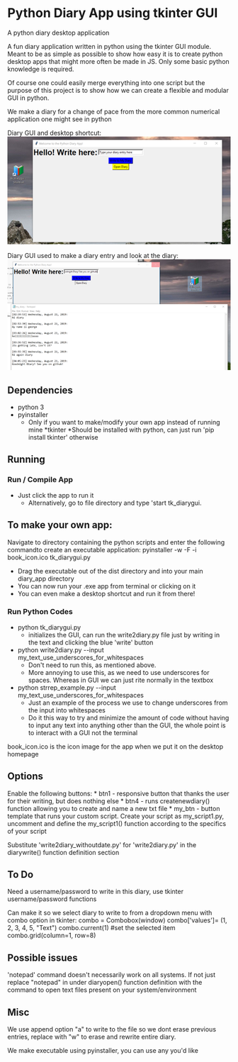 # Python Diary App using tkinter GUI
A python diary desktop application 

A fun diary application written in python using the tkinter GUI module. Meant to be as simple as possible to show how easy it is to create python desktop apps that might more often be made in JS. Only some basic python knowledge is required. 

Of course one could easily merge everything into one script but the purpose of this project is to show how we can create a flexible and modular GUI in python. 

We make a diary for a change of pace from the more common numerical application one might see in python 

Diary GUI and desktop shortcut:
![Alt Text](screenshots/diary_app_img1.png)

Diary GUI used to make a diary entry and look at the diary:
![Alt Text](screenshots/diary_app_img2.png)

## Dependencies
 * python 3 
 * pyinstaller 
    * Only if you want to make/modify your own app instead of running mine
 *tkinter
    *Should be installed with python, can just run 'pip install tkinter' otherwise 

## Running
### Run / Compile App
 * Just click the app to run it
    * Alternatively, go to file directory and type 'start tk_diarygui. 


## To make your own app: 
Navigate to directory containing the python scripts and enter the following commandto create an executable application:
pyinstaller -w -F -i book_icon.ico tk_diarygui.py
 * Drag the executable out of the dist directory and into your main diary_app directory
 * You can now run your .exe app from terminal or clicking on it
 * You can even make a desktop shortcut and run it from there!
    

### Run Python Codes 
 * python tk_diarygui.py 
    * initializes the GUI, can run the write2diary.py file just by writing in the text and clicking the blue 'write' button
 * python write2diary.py --input my_text_use_underscores_for_whitespaces
    * Don't need to run this, as mentioned above.
    * More annoying to use this, as we need to use underscores for spaces. Whereas in GUI we can just rite normally in the textbox
 * python strrep_example.py --input my_text_use_underscores_for_whitespaces
    * Just an example of the process we use to change underscores from the input into whitespaces
    * Do it this way to try and minimize the amount of code without having to input any text into anything other than the GUI, the whole point is to interact with a GUI not the terminal 

book_icon.ico is the icon image for the app when we put it on the desktop homepage


## Options

Enable the following buttons:
    * btn1 - responsive button that thanks the user for their writing, but does nothing else
    * btn4 - runs createnewdiary() function allowing you to create and name a new txt file 
    * my_btn - button template that runs your custom script. Create your script as my_script1.py, uncomment and define the my_script1() function according to the specifics of your script
    

Substitute 'write2diary_withoutdate.py' for 'write2diary.py' in the diarywrite() function definition section

## To Do 
Need a username/password to write in this diary, use tkinter username/password functions 

Can make it so we select diary to write to from a dropdown menu  with combo option in tkinter:
combo = Combobox(window) 
combo['values']= (1, 2, 3, 4, 5, "Text")
combo.current(1) #set the selected item
combo.grid(column=1, row=8)

## Possible issues 
'notepad' command doesn't necessarily work on all systems. If not just replace "notepad" in under diaryopen() function definition with the command to open text files present on your system/environment

## Misc 
We use append option "a" to write to the file so we dont erase previous entries, replace with "w" to erase and rewrite entire diary. 

We make executable using pyinstaller, you can use any you'd like  